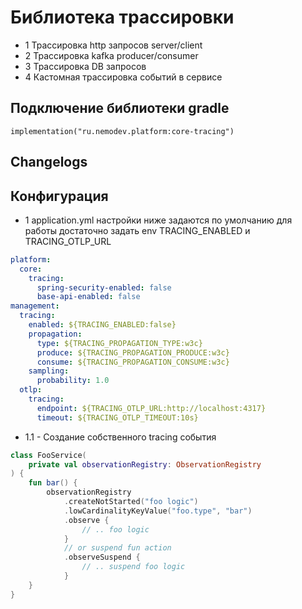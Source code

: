 # Библиотека трассировки
- 1 Трассировка http запросов server/client 
- 2 Трассировка kafka producer/consumer 
- 3 Трассировка DB запросов  
- 4 Кастомная трассировка событий в сервисе 

## Подключение библиотеки gradle

    implementation("ru.nemodev.platform:core-tracing")

## Changelogs


## Конфигурация
- 1 application.yml настройки ниже задаются по умолчанию для работы достаточно задать env TRACING_ENABLED и TRACING_OTLP_URL
``` yaml 
platform:
  core:
    tracing:
      spring-security-enabled: false
      base-api-enabled: false
management:
  tracing:
    enabled: ${TRACING_ENABLED:false}
    propagation:
      type: ${TRACING_PROPAGATION_TYPE:w3c}
      produce: ${TRACING_PROPAGATION_PRODUCE:w3c}
      consume: ${TRACING_PROPAGATION_CONSUME:w3c}
    sampling:
      probability: 1.0
  otlp:
    tracing:
      endpoint: ${TRACING_OTLP_URL:http://localhost:4317}
      timeout: ${TRACING_OTLP_TIMEOUT:10s}
```

- 1.1 - Создание собственного tracing события
``` kotlin
class FooService(
    private val observationRegistry: ObservationRegistry
) {
    fun bar() {
        observationRegistry
            .createNotStarted("foo logic")
            .lowCardinalityKeyValue("foo.type", "bar")
            .observe {
                // .. foo logic
            }
            // or suspend fun action
            .observeSuspend {
                // .. suspend foo logic
            }
    }
}
```